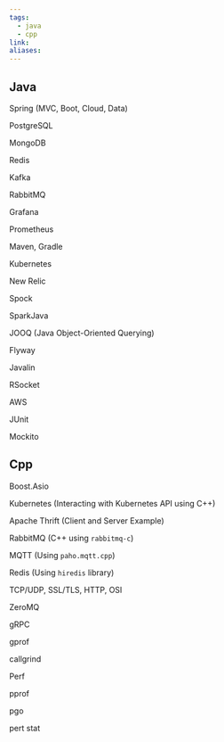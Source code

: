 ```yaml
---
tags:
  - java
  - cpp
link: 
aliases:
---
```



## Java


Spring (MVC, Boot, Cloud, Data)

PostgreSQL

MongoDB

Redis

Kafka

RabbitMQ

Grafana

Prometheus

Maven, Gradle

Kubernetes

New Relic

Spock

SparkJava

JOOQ (Java Object-Oriented Querying)

Flyway

Javalin

RSocket

AWS

JUnit

Mockito

## Cpp


Boost.Asio

Kubernetes (Interacting with Kubernetes API using C++)


Apache Thrift (Client and Server Example)


RabbitMQ (C++ using `rabbitmq-c`)


MQTT (Using `paho.mqtt.cpp`)


Redis (Using `hiredis` library)


TCP/UDP, SSL/TLS, HTTP, OSI

ZeroMQ

gRPC

gprof

callgrind

Perf

pprof

pgo

pert stat































